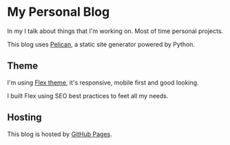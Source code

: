 # My Personal Blog

In my I talk about things that I'm working on. Most of time personal projects.

This blog uses [Pelican](http://blog.getpelican.com/), a static site generator powered by Python.

## Theme

I'm using [Flex theme](https://github.com/alexandrevicenzi/Flex), it's responsive, mobile first and good looking.

I built Flex using SEO best practices to feet all my needs.

## Hosting

This blog is hosted by [GitHub Pages](https://pages.github.com/).
